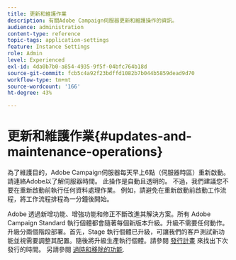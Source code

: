 ```yaml
---
title: 更新和維護作業
description: 有關Adobe Campaign伺服器更新和維護操作的資訊。
audience: administration
content-type: reference
topic-tags: application-settings
feature: Instance Settings
role: Admin
level: Experienced
exl-id: 4da0b7b0-a854-4935-9f5f-04bfc764b18d
source-git-commit: fcb5c4a92f23bdffd1082b7b044b5859dead9d70
workflow-type: tm+mt
source-wordcount: '166'
ht-degree: 43%

---
```


# 更新和維護作業{#updates-and-maintenance-operations}

為了維護目的，Adobe Campaign伺服器每天早上6點（伺服器時區）重新啟動。 請連絡Adobe以了解伺服器時間。 此操作是自動且透明的。 不過，我們建議您不要在重新啟動前執行任何資料處理作業。 例如，請避免在重新啟動前啟動工作流程，將工作流程排程為一分鐘後開始。

Adobe 透過新增功能、增強功能和修正不斷改進其解決方案。所有 Adobe Campaign Standard 執行個體都會隨著每個新版本升級。升級不需要任何動作。升級分兩個階段部署。首先，Stage 執行個體已升級，可讓我們的客戶測試新功能並視需要調整其配置。隨後將升級生產執行個體。請參閱 [發行計畫](https://helpx.adobe.com/tw/campaign/kb/acs-release-planning.html) 來找出下次發行的時間。 另請參閱 [過時和移除的功能](../../rn/using/deprecated-features.md).
